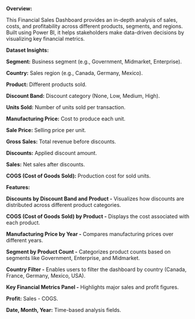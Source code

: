 **Overview:**

This Financial Sales Dashboard provides an in-depth analysis of sales, costs, and profitability across different products, segments, and regions. Built using Power BI, it helps stakeholders make data-driven decisions by visualizing key financial metrics.

**Dataset Insights:**

**Segment:** Business segment (e.g., Government, Midmarket, Enterprise).

**Country:** Sales region (e.g., Canada, Germany, Mexico).

**Product:** Different products sold.

**Discount Band:** Discount category (None, Low, Medium, High).

**Units Sold:** Number of units sold per transaction.

**Manufacturing Price:** Cost to produce each unit.

**Sale Price:** Selling price per unit.

**Gross Sales:** Total revenue before discounts.

**Discounts:** Applied discount amount.

**Sales:** Net sales after discounts.

**COGS (Cost of Goods Sold):** Production cost for sold units.

**Features:**

**Discounts by Discount Band and Product -** Visualizes how discounts are distributed across different product categories.

**COGS (Cost of Goods Sold) by Product -** Displays the cost associated with each product.

**Manufacturing Price by Year -** Compares manufacturing prices over different years.

**Segment by Product Count -** Categorizes product counts based on segments like Government, Enterprise, and Midmarket.

**Country Filter -** Enables users to filter the dashboard by country (Canada, France, Germany, Mexico, USA).

**Key Financial Metrics Panel -** Highlights major sales and profit figures.

**Profit:** Sales - COGS.

**Date, Month, Year:** Time-based analysis fields.
